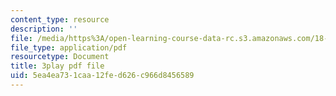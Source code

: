 ```yaml
---
content_type: resource
description: ''
file: /media/https%3A/open-learning-course-data-rc.s3.amazonaws.com/18-01sc-single-variable-calculus-fall-2010/5ea4ea731caa12fed626c966d8456589_wOHrNt9ScYs.pdf
file_type: application/pdf
resourcetype: Document
title: 3play pdf file
uid: 5ea4ea73-1caa-12fe-d626-c966d8456589
---
```

